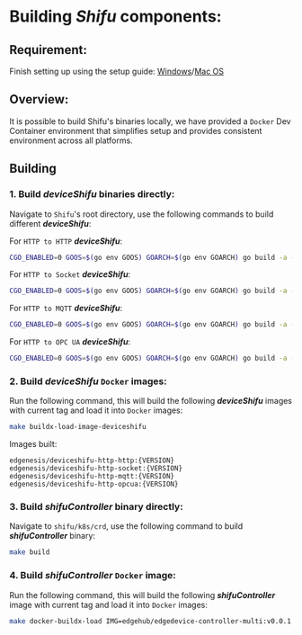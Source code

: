 # Building ***Shifu*** components:
## Requirement:
Finish setting up using the setup guide: [Windows](develop-on-windows.md)/[Mac OS](develop-on-mac.md)

## Overview:
It is possible to build Shifu's binaries locally, we have provided a `Docker` Dev Container environment that simplifies setup and provides consistent environment across all platforms.

## Building
### 1. Build ***deviceShifu*** binaries directly:
Navigate to `Shifu`'s root directory, use the following commands to build different ***deviceShifu***:

For `HTTP to HTTP` ***deviceShifu***:
```sh
CGO_ENABLED=0 GOOS=$(go env GOOS) GOARCH=$(go env GOARCH) go build -a -o /output/deviceshifu-http-http deviceshifu/cmd/main.go
```
For `HTTP to Socket` ***deviceShifu***:
```sh
CGO_ENABLED=0 GOOS=$(go env GOOS) GOARCH=$(go env GOARCH) go build -a -o /output/deviceshifu-http-socket deviceshifu/cmd/cmdSocket/main.go
```
For `HTTP to MQTT` ***deviceShifu***:
```sh
CGO_ENABLED=0 GOOS=$(go env GOOS) GOARCH=$(go env GOARCH) go build -a -o /output/deviceshifu-http-mqtt deviceshifu/cmd/cmdMQTT/main.go
```
For `HTTP to OPC UA` ***deviceShifu***:
```sh
CGO_ENABLED=0 GOOS=$(go env GOOS) GOARCH=$(go env GOARCH) go build -a -o /output/deviceshifu-http-opcua deviceshifu/cmd/cmdOPCUA/main.go
```

### 2. Build ***deviceShifu*** `Docker` images:
Run the following command, this will build the following ***deviceShifu*** images with current tag and load it into `Docker` images:
```sh
make buildx-load-image-deviceshifu
```

Images built:
```
edgenesis/deviceshifu-http-http:{VERSION}
edgenesis/deviceshifu-http-socket:{VERSION}
edgenesis/deviceshifu-http-mqtt:{VERSION}
edgenesis/deviceshifu-http-opcua:{VERSION}
```

### 3. Build ***shifuController*** binary directly:
Navigate to `shifu/k8s/crd`, use the following command to build ***shifuController*** binary:
```sh
make build
```

### 4. Build ***shifuController*** `Docker` image:
Run the following command, this will build the following ***shifuController*** image with current tag and load it into `Docker` images:
```sh
make docker-buildx-load IMG=edgehub/edgedevice-controller-multi:v0.0.1
```